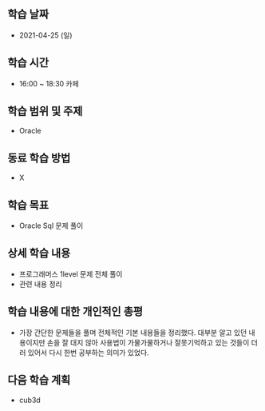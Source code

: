 학습 날짜
---
+ 2021-04-25 (일)

학습 시간
---
+ 16:00 ~ 18:30 카페

학습 범위 및 주제
---
+ Oracle

동료 학습 방법
---
+ X

학습 목표
---
+ Oracle Sql 문제 풀이

상세 학습 내용
---

+ 프로그래머스 1level 문제 전체 풀이
+ 관련 내용 정리

학습 내용에 대한 개인적인 총평
---
+ 가장 간단한 문제들을 풀며 전체적인 기본 내용들을 정리했다. 대부분 알고 있던 내용이지만 손을 잘 대지 않아 사용법이 가물가물하거나 잘못기억하고 있는 것들이 더러 있어서 다시 한번 공부하는 의미가 있었다.

다음 학습 계획
---
+ cub3d